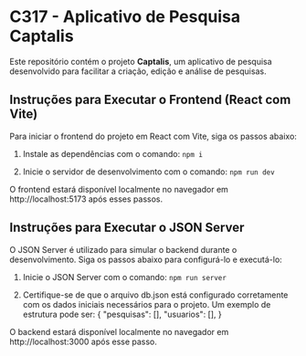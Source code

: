 # C317 - Aplicativo de Pesquisa Captalis

Este repositório contém o projeto **Captalis**, um aplicativo de pesquisa desenvolvido para facilitar a criação, edição e análise de pesquisas.

## Instruções para Executar o Frontend (React com Vite)

Para iniciar o frontend do projeto em React com Vite, siga os passos abaixo:

1. Instale as dependências com o comando: `npm i`

2. Inicie o servidor de desenvolvimento com o comando: `npm run dev`

O frontend estará disponível localmente no navegador em http://localhost:5173 após esses passos.

## Instruções para Executar o JSON Server

O JSON Server é utilizado para simular o backend durante o desenvolvimento. Siga os passos abaixo para configurá-lo e executá-lo:

1. Inicie o JSON Server com o comando: `npm run server`

2. Certifique-se de que o arquivo db.json está configurado corretamente com os dados iniciais necessários para o projeto. Um exemplo de estrutura pode ser:
   {
     "pesquisas": [],
     "usuarios": [],
   }

O backend estará disponível localmente no navegador em http://localhost:3000 após esse passo.
 
